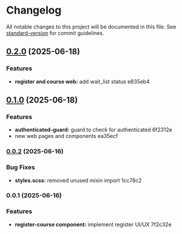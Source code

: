 # Changelog

All notable changes to this project will be documented in this file. See [standard-version](https://github.com/conventional-changelog/standard-version) for commit guidelines.

## [0.2.0](///compare/v0.1.0...v0.2.0) (2025-06-18)


### Features

* **register and course web:** add wait_list status e835eb4

## [0.1.0](///compare/v0.0.2...v0.1.0) (2025-06-18)


### Features

* **authenticated-guard:** guard to check for authenticated 6f2312e
* new web pages and components ea35ecf

### [0.0.2](///compare/v0.0.1...v0.0.2) (2025-06-16)


### Bug Fixes

* **styles.scss:** removed unused mixin import 1cc78c2

### 0.0.1 (2025-06-16)


### Features

* **register-course component:** implement register UI/UX 7f2c32e
